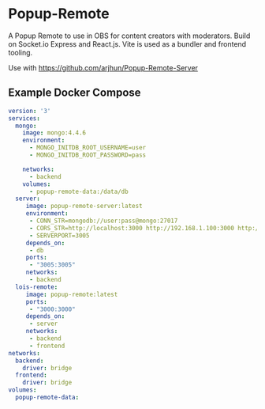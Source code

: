 # Popup-Remote
A Popup Remote to use in OBS for content creators with moderators. Build on Socket.io Express and React.js. 
Vite is used as a bundler and frontend tooling.

Use with https://github.com/arjhun/Popup-Remote-Server

## Example Docker Compose

``` yaml
version: '3'
services:
  mongo:
    image: mongo:4.4.6
    environment:
      - MONGO_INITDB_ROOT_USERNAME=user
      - MONGO_INITDB_ROOT_PASSWORD=pass

    networks:
      - backend
    volumes:
      - popup-remote-data:/data/db
  server:
     image: popup-remote-server:latest
     environment:
      - CONN_STR=mongodb://user:pass@mongo:27017
      - CORS_STR=http://localhost:3000 http://192.168.1.100:3000 http://10.8.0.1:3000
      - SERVERPORT=3005
     depends_on:
      - db
     ports:
      - "3005:3005"
     networks:
      - backend
  lois-remote:
     image: popup-remote:latest
     ports:
      - "3000:3000"
     depends_on:
      - server
     networks:
      - backend
      - frontend
networks:
  backend:
    driver: bridge
  frontend:
    driver: bridge
volumes:
  popup-remote-data:
```
